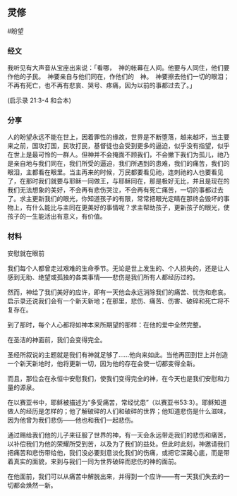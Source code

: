 ## 灵修
#盼望
### 经文

我听见有大声音从宝座出来说：「看哪，　神的帐幕在人间。他要与人同住，他们要作他的子民。　神要亲自与他们同在，作他们的　神。　神要擦去他们一切的眼泪；不再有死亡，也不再有悲哀、哭号、疼痛，因为以前的事都过去了。」

(启示录 21:3-4 和合本)

### 分享

人的盼望永远不能在世上，因着罪性的缘故，世界是不断堕落，越来越坏，当主要来之前，国攻打国，民攻打民，基督徒也会受到更多的逼迫，似乎没有指望，似乎在世上是最可怜的一群人。但神并不会掩面不顾我们，不会撇下我们为孤儿，祂乃是亲自地与我们同在，我们所受的逼迫，我们所遇到的患难，我们的痛苦，我们的眼泪，主都看在眼里。当主再来的时候，万民都要看见祂，连刺祂的人也要看见了，在那时我们就要与耶稣一同做王，与耶稣同在，那是极好无比，并且是现在的我们无法想象的美好，不会再有悲伤哭泣，不会再有死亡痛苦，一切的事都过去了。求主更新我们的眼光，你知道孩子的有限，常常把眼光定睛在那终会毁坏的事物上，有什么能比与主同在更美好的事情呢？求主帮助孩子，更新孩子的眼光，使孩子的一生能活出有意义，有价值。

### 材料

安慰就在眼前

我们每个人都曾走过艰难的生命季节。无论是世上发生的、个人损失的，还是让人感到无助、绝望或孤独的各类事情——悲伤是我们所有人都经历过的。

然而，神给了我们美好的应许，即有一天他会永远消除我们的痛苦、忧伤和悲哀。启示录还说我们会有一个新天新地；在那里，悲伤、痛苦、伤害、破碎和死亡将不复存在。

到了那时，每个人心都将如神本来所期望的那样：在他的爱中全然完整。

在圣洁的神面前，我们会变得完全。

圣经所叙说的主题就是我们有神就足够了……他向来如此。当他再回到世上并创造一个新天新地时，他将更新一切，因为他的存在会使一切都变得全新。

而且，那位会在永恒中安慰我们，使我们变得完全的神，在今天也是我们安慰和力量的源泉。

在以赛亚书中，耶稣被描述为“多受痛苦，常经忧患”（以赛亚书53:3）。耶稣知道做人的经历是怎样的；他了解破碎的人们和破碎的世界；他知道悲伤是什么滋味，因为他曾为我们悲伤——他也和我们一起悲伤。

通过赐给我们他的儿子来征服了世界的神，有一天会永远带走我们的悲伤和痛苦，以补偿我们为他的荣耀所受到苦，以及为了我们的益处。但此时此刻，神邀请我们把痛苦和悲伤带给他，我们没必要刻意淡化我们的伤痛，或把它深藏心底，而是带着真实的面貌，来到与我们一同为世界破碎而悲伤的神的面前。

在他面前，我们可以从痛苦中解脱出来，并得到一个应许——有一天我们失去的一切都会焕然一新。